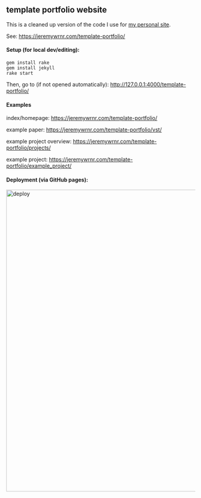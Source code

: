 ## template portfolio website

This is a cleaned up version of the code I use for [my personal site](https://jeremywrnr.com/).

See: https://jeremywrnr.com/template-portfolio/

#### Setup (for local dev/editing):

```
gem install rake
gem install jekyll
rake start
```

Then, go to (if not opened automatically): http://127.0.0.1:4000/template-portfolio/

#### Examples

index/homepage: https://jeremywrnr.com/template-portfolio/

example paper: https://jeremywrnr.com/template-portfolio/vst/

example project overview: https://jeremywrnr.com/template-portfolio/projects/

example project: https://jeremywrnr.com/template-portfolio/example_project/

#### Deployment (via GitHub pages):

<img width="801" alt="deploy" src="https://github.com/user-attachments/assets/86a3053d-fbdf-4913-9903-bb124225fa89" />
